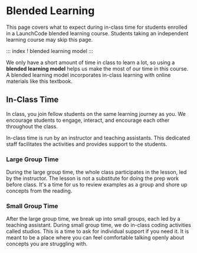# Blended Learning

This page covers what to expect during in-class time for students
enrolled in a LaunchCode blended learning course. Students taking an
independent learning course may skip this page.

::: index
! blended learning model
:::

We only have a short amount of time in class to learn a lot, so using a
**blended learning model** helps us make the most of our time in this
course. A blended learning model incorporates in-class learning with
online materials like this textbook.

## In-Class Time

In class, you join fellow students on the same learning journey as you.
We encourage students to engage, interact, and encourage each other
throughout the class.

In-class time is run by an instructor and teaching assistants. This
dedicated staff facilitates the activities and provides support to the
students.

### Large Group Time

During the large group time, the whole class participates in the lesson,
led by the instructor. The lesson is not a substitute for doing the prep
work before class. It\'s a time for us to review examples as a group and
shore up concepts from the reading.

### Small Group Time

After the large group time, we break up into small groups, each led by a
teaching assistant. During small group time, we do in-class coding
activities called studios. This is a time to ask for individual support
if you need it. It is meant to be a place where you can feel comfortable
talking openly about concepts you are struggling with.
